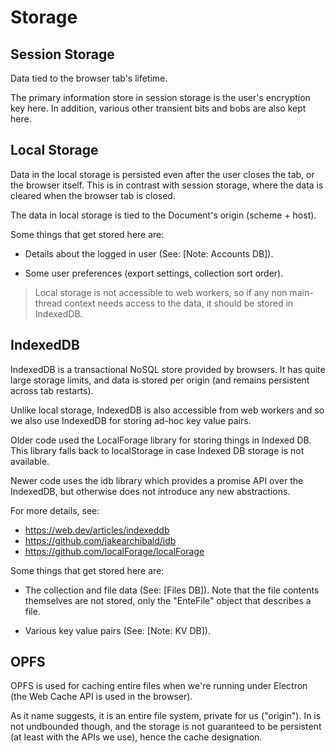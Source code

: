 # Storage

## Session Storage

Data tied to the browser tab's lifetime.

The primary information store in session storage is the user's encryption key
here. In addition, various other transient bits and bobs are also kept here.

## Local Storage

Data in the local storage is persisted even after the user closes the tab, or
the browser itself. This is in contrast with session storage, where the data is
cleared when the browser tab is closed.

The data in local storage is tied to the Document's origin (scheme + host).

Some things that get stored here are:

- Details about the logged in user (See: [Note: Accounts DB]).

- Some user preferences (export settings, collection sort order).

> Local storage is not accessible to web workers, so if any non main-thread
> context needs access to the data, it should be stored in IndexedDB.

## IndexedDB

IndexedDB is a transactional NoSQL store provided by browsers. It has quite
large storage limits, and data is stored per origin (and remains persistent
across tab restarts).

Unlike local storage, IndexedDB is also accessible from web workers and so we
also use IndexedDB for storing ad-hoc key value pairs.

Older code used the LocalForage library for storing things in Indexed DB. This
library falls back to localStorage in case Indexed DB storage is not available.

Newer code uses the idb library which provides a promise API over the IndexedDB,
but otherwise does not introduce any new abstractions.

For more details, see:

- https://web.dev/articles/indexeddb
- https://github.com/jakearchibald/idb
- https://github.com/localForage/localForage

Some things that get stored here are:

- The collection and file data (See: [Files DB]). Note that the file contents
  themselves are not stored, only the "EnteFile" object that describes a file.

- Various key value pairs (See: [Note: KV DB]).

## OPFS

OPFS is used for caching entire files when we're running under Electron (the Web
Cache API is used in the browser).

As it name suggests, it is an entire file system, private for us ("origin"). In
is not undbounded though, and the storage is not guaranteed to be persistent (at
least with the APIs we use), hence the cache designation.
